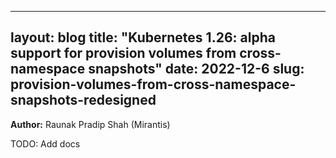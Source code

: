 ---
layout: blog
title: "Kubernetes 1.26: alpha support for provision volumes from cross-namespace snapshots"
date: 2022-12-6
slug: provision-volumes-from-cross-namespace-snapshots-redesigned
 ---

**Author:** Raunak Pradip Shah (Mirantis)

TODO: Add docs